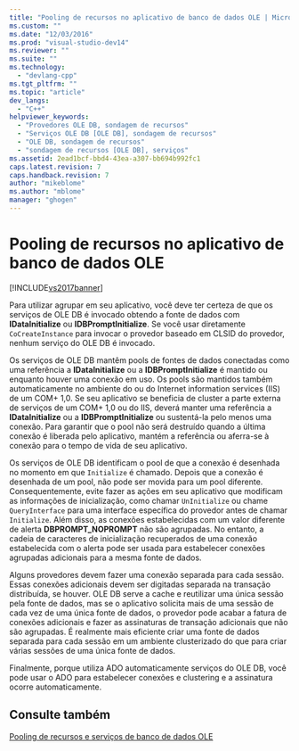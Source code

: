 ```yaml
---
title: "Pooling de recursos no aplicativo de banco de dados OLE | Microsoft Docs"
ms.custom: ""
ms.date: "12/03/2016"
ms.prod: "visual-studio-dev14"
ms.reviewer: ""
ms.suite: ""
ms.technology: 
  - "devlang-cpp"
ms.tgt_pltfrm: ""
ms.topic: "article"
dev_langs: 
  - "C++"
helpviewer_keywords: 
  - "Provedores OLE DB, sondagem de recursos"
  - "Serviços OLE DB [OLE DB], sondagem de recursos"
  - "OLE DB, sondagem de recursos"
  - "sondagem de recursos [OLE DB], serviços"
ms.assetid: 2ead1bcf-bbd4-43ea-a307-bb694b992fc1
caps.latest.revision: 7
caps.handback.revision: 7
author: "mikeblome"
ms.author: "mblome"
manager: "ghogen"
---
```

# Pooling de recursos no aplicativo de banco de dados OLE
[!INCLUDE[vs2017banner](../../assembler/inline/includes/vs2017banner.md)]

Para utilizar agrupar em seu aplicativo, você deve ter certeza de que os serviços de OLE DB é invocado obtendo a fonte de dados com **IDataInitialize** ou **IDBPromptInitialize**.  Se você usar diretamente `CoCreateInstance` para invocar o provedor baseado em CLSID do provedor, nenhum serviço do OLE DB é invocado.  
  
 Os serviços de OLE DB mantêm pools de fontes de dados conectadas como uma referência a **IDataInitialize** ou a **IDBPromptInitialize** é mantido ou enquanto houver uma conexão em uso.  Os pools são mantidos também automaticamente no ambiente do ou do Internet information services \(IIS\) de um COM\+ 1,0.  Se seu aplicativo se beneficia de cluster a parte externa de serviços de um COM\+ 1,0 ou do IIS, deverá manter uma referência a **IDataInitialize** ou a **IDBPromptInitialize** ou sustentá\-la pelo menos uma conexão.  Para garantir que o pool não será destruído quando a última conexão é liberada pelo aplicativo, mantém a referência ou aferra\-se à conexão para o tempo de vida de seu aplicativo.  
  
 Os serviços de OLE DB identificam o pool de que a conexão é desenhada no momento em que `Initialize` é chamado.  Depois que a conexão é desenhada de um pool, não pode ser movida para um pool diferente.  Consequentemente, evite fazer as ações em seu aplicativo que modificam as informações de inicialização, como chamar `UnInitialize` ou chame `QueryInterface` para uma interface específica do provedor antes de chamar `Initialize`.  Além disso, as conexões estabelecidas com um valor diferente de alerta **DBPROMPT\_NOPROMPT** não são agrupadas.  No entanto, a cadeia de caracteres de inicialização recuperados de uma conexão estabelecida com o alerta pode ser usada para estabelecer conexões agrupadas adicionais para a mesma fonte de dados.  
  
 Alguns provedores devem fazer uma conexão separada para cada sessão.  Essas conexões adicionais devem ser digitadas separada na transação distribuída, se houver.  OLE DB serve a cache e reutilizar uma única sessão pela fonte de dados, mas se o aplicativo solicita mais de uma sessão de cada vez de uma única fonte de dados, o provedor pode acabar a fatura de conexões adicionais e fazer as assinaturas de transação adicionais que não são agrupadas.  É realmente mais eficiente criar uma fonte de dados separada para cada sessão em um ambiente clusterizado do que para criar várias sessões de uma única fonte de dados.  
  
 Finalmente, porque utiliza ADO automaticamente serviços do OLE DB, você pode usar o ADO para estabelecer conexões e clustering e a assinatura ocorre automaticamente.  
  
## Consulte também  
 [Pooling de recursos e serviços de banco de dados OLE](../../data/oledb/ole-db-resource-pooling-and-services.md)